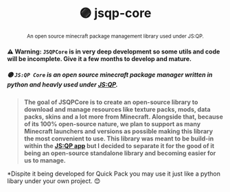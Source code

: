 <div align="center">

  # 🟣 jsqp-core
  
  <sub> An open source minecraft package management library used under JS:QP. </sub>
  
</div>

#### ⚠ Warning: ``JSQPCore`` is in very deep development so some utils and code will be incomplete. Give it a few months to develop and mature.

##### 🟣 ``JS:QP Core`` is an open source minecraft package manager written in python and heavly used under **[JS:QP](https://github.com/JS-Quick-Pack/jsqp-app)**.


> **The goal of JSQPCore is to create an open-source library to download and manage resources like texture packs, mods, data packs, skins and a lot more from Minecraft. Alongside that, because of its 100% open-source nature, we plan to support as many Minecraft launchers and versions as possible making this library the most convenient to use. This library was meant to be build-in within the [JS:QP app](https://github.com/JS-Quick-Pack/jsqp-app) but I decided to separate it for the good of it being an open-source standalone library and becoming easier for us to manage.**


*Dispite it being developed for Quick Pack you may use it just like a python libary under your own project. 😊

